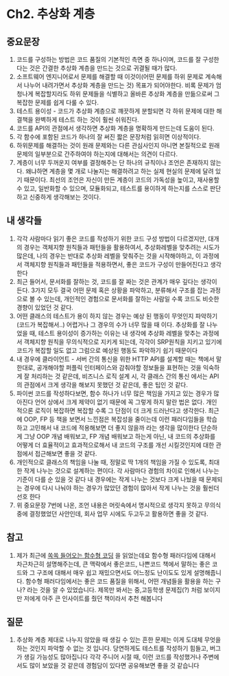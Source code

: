 # Ch2. 추상화 계층

## 중요문장
1. 코드를 구성하는 방법은 코드 품질의 기본적인 측면 중 하나이며, 코드를 잘 구성한다는 것은 간결한 추상화 계층을 만드는 것으로 귀결될 때가 많다.
2. 소프트웨어 엔지니어로서 문제를 해결할 때 이것이(어떤 문제를 하위 문제로 계속해서 나누어 내려가면서 추상화 계층을 만드는 것) 목표가 되어야한다. 비록 문제가 엄청나게 복잡할지라도 하위 문제들을 식별하고 올바른 추상화 계층을 만듦으로써 그 복잡한 문제를 쉽게 다룰 수 있다.
3. 테스트 용이성 - 코드가 추상화 계층으로 꺠끗하게 분할되면 각 하위 문제에 대한 해결책을 완벽하게 테스트 하는 것이 훨씬 쉬워진다.
4. 코드를 API의 관점에서 생각하면 추상화 계층을 명확하게 만드는데 도움이 된다.
5. 각 함수에 포함된 코드가 하나의 잘 써진 짧은 문장처럼 읽히면 이상적이다.
6. 하위문제를 해결하는 것이 원래 문제와는 다른 관심사인지 아니면 본질적으로 원래 문제의 일부분으로 간주하여야 하는지에 대해서는 의견이 다르다.
7. 계층이 너무 두꺼운지 여부를 결정해주는 단 하나의 규칙이나 조언은 존재하지 않는다. 왜냐하면 계층을 몇 개로 나눌지는 해결하려고 하는 실제 현실의 문제에 달려 있기 때문이다. 최선의 조언은 자신이 만든 계층이 코드의 가독성을 높이고, 재사용할 수 있고, 일반화할 수 있으며, 모듈화되고, 테스트를 용이하게 하는지를 스스로 판단하고 신중하게 생각해보는 것이다.

## 내 생각들
1. 각각 사람마다 읽기 좋은 코드를 작성하기 위한 코드 구성 방법이 다르겠지만, 대개의 경우는 객체지향 원칙들과 패턴들을 활용하여서, 추상화레벨을 맞추려는 시도가 많은데, 나의 경우는 반대로 추상화 레벨을 맞춰주는 것을 시작해야하고, 이 과정에서 객체지향 원칙들과 패턴들을 적용하면서, 좋은 코드가 구성이 만들어진다고 생각한다
2. 최근 들어서, 문서화를 잘하는 것, 코드를 잘 짜는 것은 관계가 매우 깊다는 생각이 든다. 3가지 모두 결국 어떤 문제 혹은 상황을 파악하고, 분류해서 구조를 잡는 과정으로 볼 수 있는데, 개인적인 경험으로 문서화를 잘하는 사람일 수록 코드도 비슷한 경향이 있었던 것 같다.
3. 어떤 클래스의 테스트가 용이 하지 않는 경우는 예상 된 행동이 무엇인지 파악하기(코드가 복잡해서..) 어렵거나 그 경우의 수가 너무 많을 때 이다. 추상화를 잘 나누었을 때, 테스트 용이성이 증가하는 이유는 내 생각에 추상화 레벨을 맞추는 과정에서 객체지향 원칙을 무의식적으로 지키게 되는데, 각각이 SRP원칙을 지키고 있기에 코드가 복잡할 일도 없고 그럼으로 예상된 행동도 파악하기 쉽기 때문이다
4. 내 경우에 클라이언트 - 서버 간의 통신을 위한 HTTP API를 설계할 때는 책에서 말한대로, 공개해야할 퍼플릭 인터페이스와 감춰야할 정보들을 표현하는 것을 익숙하게 잘 처리하는 것 같은데, 비즈니스 로직 설계 시, 각 클래스 간의 통신 에서는 API의 관점에서 크게 생각을 해보지 못했던 것 같은데, 좋은 팁인 것 같다.
5. 파이썬 코드를 작성하다보면, 함수 하나가 너무 많은 책임을 가지고 있는 경우가 많아진다 언어 상에서 크게 제약이 없기 때문에 꼭 그렇게 하지 말란 법은 없다. 개인적으론 로직이 복잡하면 복잡할 수록 그 단점이 더 크게 드러난다고 생각한다. 최근에 OOP, FP 등 책을 보면서 느낀점은 복잡성을 줄이는데 이런 패러다임들을 학습하고 고민해서 내 코드에 적용해보면 더 좋지 않을까 라는 생각을 많이한다 단순하게 그냥 OOP 개념 배워보고, FP 개념 배워보고 하는게 아닌, 내 코드의 추상화를 어떻게 더 효율적이고 효과적으로해서 내 코드의 구조를 개선 시킬것인지에 대한 관점에서 접근해보면 좋을 것 같다.
6. 개인적으로 클래스의 책임을 나눌 때, 정말로 딱 1개의 책임을 가질 수 있도록, 최대한 작게 나누는 것으로 설계하는 편이다. 각 사람마다 경험의 차이로 인해서 나누는 기준이 다를 순 있을 것 같다 내 경우에는 작게 나누는 것보다 크게 나눴을 때 문제되는 경우에 다시 나눠야 하는 경우가 많았던 경험이 많아서 작게 나누는 것을 훨씬더 선호 한다
7. 위 중요문장 7번에 나온, 조언 내용은 머릿속에서 명시적으로 생각지 못하고 무의식중에 결정했었던 사안인데, 회사 업무 시에도 두고두고 활용하면 좋을 것 같다. 

## 참고
1. 제가 최근에 [쏙쏙 들어오는 함수형 코딩](https://www.aladin.co.kr/shop/wproduct.aspx?ItemId=292349292) 을 읽었는데요 함수형 패러다임에 대해서 차근차근히 설명해주는데, 큰 맥락에서 좋은코드, 나쁜코드 책에서 말하는 좋은 코드와 그 구조에 대해서 매우 쉽고 재밌으면서도 어느정도 난이도도 있게 설명해줍니다. 함수형 패러다임에서는 좋은 코드 품질을 위해서, 어떤 개념들을 활용을 하는 구나? 라는 것을 알 수 있었습니다. 제목만 봐서는 중,고등학생 문제집(?) 처럼 보이지만 저에게 아주 큰 인사이트를 줬던 책이라서 추천 해봅니다


## 질문
1. 추상화 계층 제대로 나누지 않았을 때 생길 수 있는 흔한 문제는 이게 도대체 무엇을 하는 것인지 파악할 수 없는 것 입니다. 당연하게도 테스트를 작성하기 힘들고, 버그가 생길 가능성도 많아집니다 각각 주니어 시절 때, 이런 코드를 작성했거나 주변에서도 많이 보았을 것 같은데 경험담이 있다면 공유해보면 좋을 것 같습니다